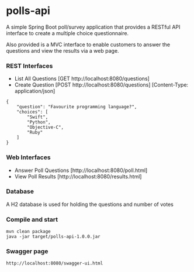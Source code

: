 # polls-api
A simple Spring Boot poll/survey application that provides a RESTful API interface to create a multiple choice questionnaire.

Also provided is a MVC interface to enable customers to answer the questions and view the results via a web page.

### REST Interfaces
- List All Questions [GET http://localhost:8080/questions]
- Create Question [POST http://localhost:8080/questions] [Content-Type: application/json]
```
{
    "question": "Favourite programming language?",
    "choices": [
        "Swift",
        "Python",
        "Objective-C",
        "Ruby"
    ]
}
```

### Web Interfaces
- Answer Poll Questions [http://localhost:8080/poll.html]
- View Poll Results [http://localhost:8080/results.html]

### Database
A H2 database is used for holding the questions and number of votes

### Compile and start
```
mvn clean package
java -jar target/polls-api-1.0.0.jar
```

### Swagger page
```
http://localhost:8080/swagger-ui.html
```